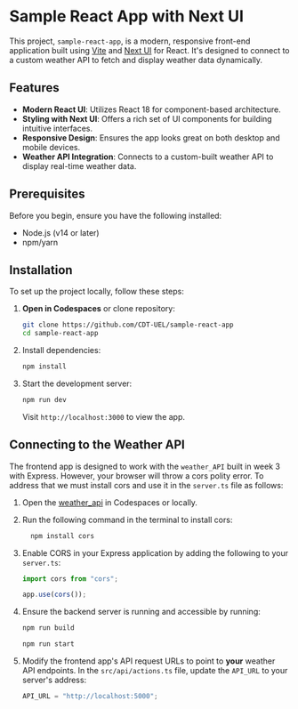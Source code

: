 # Sample React App with Next UI

This project, `sample-react-app`, is a modern, responsive front-end application built using [Vite](https://vitejs.dev/) and [Next UI](https://nextui.org/react) for React. It's designed to connect to a custom weather API to fetch and display weather data dynamically.

## Features

- **Modern React UI**: Utilizes React 18 for component-based architecture.
- **Styling with Next UI**: Offers a rich set of UI components for building intuitive interfaces.
- **Responsive Design**: Ensures the app looks great on both desktop and mobile devices.
- **Weather API Integration**: Connects to a custom-built weather API to display real-time weather data.

## Prerequisites

Before you begin, ensure you have the following installed:

- Node.js (v14 or later)
- npm/yarn

## Installation

To set up the project locally, follow these steps:

1. **Open in Codespaces** or clone repository:

   ```bash
   git clone https://github.com/CDT-UEL/sample-react-app
   cd sample-react-app
   ```

2. Install dependencies:

   ```bash
   npm install
   ```

3. Start the development server:

   ```bash
   npm run dev
   ```

   Visit `http://localhost:3000` to view the app.

## Connecting to the Weather API

The frontend app is designed to work with the `weather_API` built in week 3 with Express. However, your browser will throw a cors polity error. To address that we must install cors and use it in the `server.ts` file as follows:

1. Open the [weather_api](https://github.com/lucian-duta/weather_api) in Codespaces or locally.
2. Run the following command in the terminal to install cors:

   ```bash
     npm install cors
   ```

2. Enable CORS in your Express application by adding the following to your `server.ts`:

   ```typescript
   import cors from "cors";
   
   app.use(cors());
   ```

3. Ensure the backend server is running and accessible by running:

   ```bash
   npm run build
   
   npm run start
   ```

4. Modify the frontend app's API request URLs to point to **your** weather API endpoints. In the `src/api/actions.ts` file, update the `API_URL` to your server's address:

   ```typescript
   API_URL = "http://localhost:5000";
   ```

